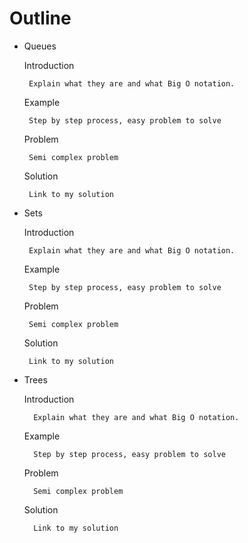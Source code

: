  # Outline

 * Queues

    Introduction
    
        Explain what they are and what Big O notation.

    Example

        Step by step process, easy problem to solve
    
    Problem

        Semi complex problem
    
    Solution

        Link to my solution

 * Sets

    Introduction
    
        Explain what they are and what Big O notation.

    Example

        Step by step process, easy problem to solve
    
    Problem

        Semi complex problem
    
    Solution

        Link to my solution

* Trees

    Introduction
    
        Explain what they are and what Big O notation.

    Example

        Step by step process, easy problem to solve
    
    Problem

        Semi complex problem
    
    Solution

        Link to my solution


